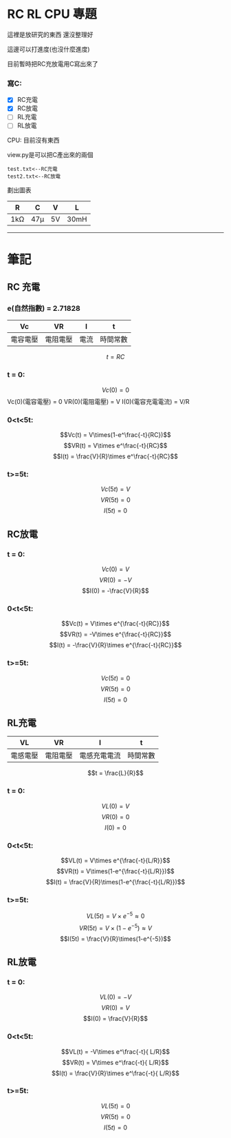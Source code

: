 # RC RL CPU 專題

這裡是放研究的東西
還沒整理好

這邊可以打進度(也沒什麼進度)

目前暫時把RC充放電用C寫出來了

 ### 寫C:

- [x] RC充電
- [x] RC放電
- [ ] RL充電
- [ ] RL放電

CPU:
目前沒有東西


view.py是可以把C產出來的兩個
    
    test.txt<--RC充電
    test2.txt<--RC放電

劃出圖表

| R  | C  | V  | L |
|:--:|:--:|:--:|:--:|
| 1kΩ | 47μ| 5V | 30mH|


* * *
筆記
===

RC 充電
---

### e(自然指數) = 2.71828


| Vc | VR | I | t |
|:--:|:--:|:--:|:--:|
|電容電壓|電阻電壓|電流|時間常數

$$t=RC$$

### **t = 0:**
$$Vc(0) = 0$$
    Vc(0)(電容電壓) = 0
    VR(0)(電阻電壓) = V
    I(0)(電容充電電流) = V/R
### **0<t<5t:**
$$Vc(t) = V\times(1-e^\frac{-t}{RC})$$
$$VR(t) = V\times e^\frac{-t}{RC}$$
$$I(t) = \frac{V}{R}\times e^\frac{-t}{RC}$$
### **t>=5t:**
$$Vc(5t) = V$$
$$VR(5t) = 0$$
$$I(5t)  = 0$$
    

## RC放電

### **t = 0:**
$$Vc(0) = V$$
$$VR(0) = -V$$
$$I(0)  = -\frac{V}{R}$$
    

### **0<t<5t:**
$$Vc(t) = V\times e^{\frac{-t}{RC}}$$
$$VR(t) = -V\times e^{\frac{-t}{RC}}$$
$$I(t) = -\frac{V}{R}\times e^{\frac{-t}{RC}}$$

### **t>=5t:**
$$Vc(5t) = 0$$
$$VR(5t) = 0$$
$$I(5t)  = 0$$
## RL充電



| VL | VR | I | t |
|:--:|:--:|:--:|:--:|
| 電感電壓 |電阻電壓|電感充電電流|時間常數|

$$t = \frac{L}{R}$$

### **t = 0:**
$$VL(0) = V$$
$$VR(0) = 0$$
$$I(0) = 0$$
### **0<t<5t:**
$$VL(t) = V\times e^{\frac{-t}{L/R}}$$
$$VR(t) = V\times(1-e^{\frac{-t}{L/R}})$$
$$I(t) = \frac{V}{R}\times(1-e^{\frac{-t}{L/R}})$$
### **t>=5t:**
$$VL(5t) = V \times e^{-5} \approx 0$$
$$VR(5t) = V \times (1-e^{-5}) \approx V$$
$$I(5t) = \frac{V}{R}\times(1-e^{-5})$$
## RL放電

### **t = 0:**
$$VL(0) = -V$$
$$VR(0) = V$$
$$I(0)  = \frac{V}{R}$$

### **0<t<5t:**
$$VL(t) = -V\times e^\frac{-t}{ L/R}$$ 
$$VR(t) = V\times e^\frac{-t}{ L/R}$$ 
$$I(t)  = \frac{V}{R}\times e^\frac{-t}{ L/R}$$
    
### **t>=5t:**
$$VL(5t) = 0$$
$$VR(5t) = 0$$
$$ I(5t) = 0 $$

